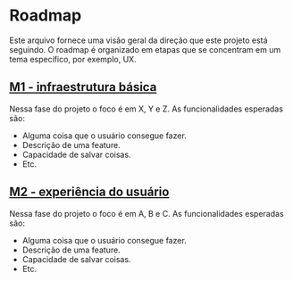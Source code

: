 # Roadmap

Este arquivo fornece uma visão geral da direção que este projeto está seguindo. O roadmap é organizado em etapas que se concentram em um tema específico, por exemplo, UX.

## [M1 - infraestrutura básica](https://github.com/ccuffs/template/milestone/1)

Nessa fase do projeto o foco é em X, Y e Z. As funcionalidades esperadas são:

- Alguma coisa que o usuário consegue fazer.
- Descrição de uma feature.
- Capacidade de salvar coisas.
- Etc.

## [M2 - experiência do usuário](https://github.com/ccuffs/template/milestone/2)

Nessa fase do projeto o foco é em A, B e C. As funcionalidades esperadas são:

- Alguma coisa que o usuário consegue fazer.
- Descrição de uma feature.
- Capacidade de salvar coisas.
- Etc.